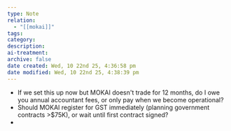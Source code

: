 ```yaml
---
type: Note
relation:
  - "[[mokai]]"
tags:
category:
description:
ai-treatment:
archive: false
date created: Wed, 10 22nd 25, 4:36:58 pm
date modified: Wed, 10 22nd 25, 4:38:39 pm
---
```

- If we set this up now but MOKAI doesn't trade for 12 months, do I owe you annual accountant fees, or only pay when we become operational?
- Should MOKAI register for GST immediately (planning government contracts >$75K), or wait until first contract signed?
-
